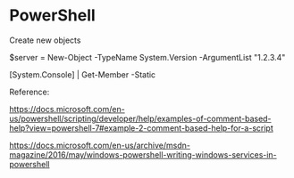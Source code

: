 # PowerShell


Create new objects

$server = New-Object -TypeName System.Version -ArgumentList "1.2.3.4"


[System.Console] | Get-Member -Static


Reference:

https://docs.microsoft.com/en-us/powershell/scripting/developer/help/examples-of-comment-based-help?view=powershell-7#example-2-comment-based-help-for-a-script

https://docs.microsoft.com/en-us/archive/msdn-magazine/2016/may/windows-powershell-writing-windows-services-in-powershell
